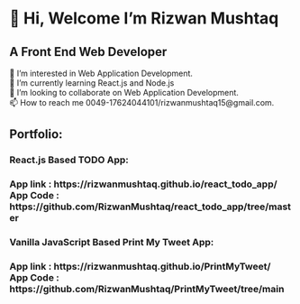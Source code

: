 <h1>👋 Hi, Welcome I’m Rizwan Mushtaq</h1>
<h2> A Front End Web Developer</h2>
👀 I’m interested in Web Application Development.</br>
🌱 I’m currently learning React.js and Node.js</br>
💞️ I’m looking to collaborate on Web Application Development.</br>
📫 How to reach me 0049-17624044101/rizwanmushtaq15@gmail.com.</br>


<h2>Portfolio:</h2>
  <h3>React.js Based TODO App:<h3>
    App link : https://rizwanmushtaq.github.io/react_todo_app/</br>
    App Code : https://github.com/RizwanMushtaq/react_todo_app/tree/master</br>
    
  <h3>Vanilla JavaScript Based Print My Tweet App:<h3>
    App link : https://rizwanmushtaq.github.io/PrintMyTweet/</br>
    App Code : https://github.com/RizwanMushtaq/PrintMyTweet/tree/main</br>

<!---
RizwanMushtaq/RizwanMushtaq is a ✨ special ✨ repository because its `README.md` (this file) appears on your GitHub profile.
You can click the Preview link to take a look at your changes.
--->
